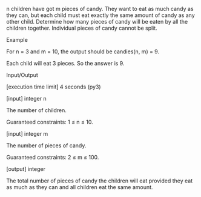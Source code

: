 n children have got m pieces of candy. They want to eat as much candy as they can, but each child must eat exactly the same amount of candy as any other child. Determine how many pieces of candy will be eaten by all the children together. Individual pieces of candy cannot be split.

Example

For n = 3 and m = 10, the output should be
candies(n, m) = 9.

Each child will eat 3 pieces. So the answer is 9.

Input/Output

[execution time limit] 4 seconds (py3)

[input] integer n

The number of children.

Guaranteed constraints:
1 ≤ n ≤ 10.

[input] integer m

The number of pieces of candy.

Guaranteed constraints:
2 ≤ m ≤ 100.

[output] integer

The total number of pieces of candy the children will eat provided they eat as much as they can and all children eat the same amount.